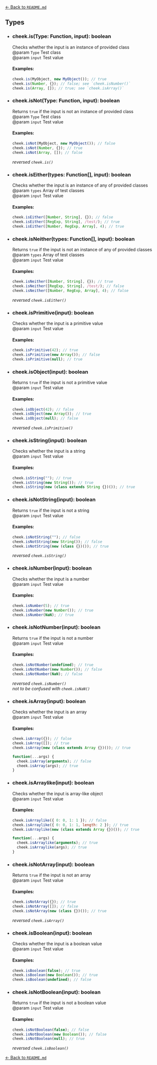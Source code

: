 [← Back to `README.md`](../README.md)

## Types
- ### cheek.is(Type: Function, input): boolean
  Checks whether the input is an instance of provided class  
  @param `Type` Test class  
  @param `input` Test value  

  #### Examples:
  ```javascript
  cheek.is(MyObject, new MyObject()); // true
  cheek.is(Number, {}); // false; see `cheek.isNumber()`
  cheek.is(Array, []); // true; see `cheek.isArray()`
  ```

- ### cheek.isNot(Type: Function, input): boolean
  Returns `true` if the input is not an instance of provided class  
  @param `Type` Test class  
  @param `input` Test value  

  #### Examples:
  ```javascript
  cheek.isNot(MyObject, new MyObject()); // false
  cheek.isNot(Number, {}); // true
  cheek.isNot(Array, []); // false
  ```
  _reversed `cheek.is()`_

- ### cheek.isEither(types: Function[], input): boolean
  Checks whether the input is an instance of any of provided classes  
  @param `types` Array of test classes  
  @param `input` Test value  

  #### Examples:
  ```javascript
  cheek.isEither([Number, String], {}); // false
  cheek.isEither([RegExp, String], /test/); // true
  cheek.isEither([Number, RegExp, Array], 4); // true
  ```

- ### cheek.isNeither(types: Function[], input): boolean
  Returns `true` if the input is not an instance of any of provided classes  
  @param `types` Array of test classes  
  @param `input` Test value  

  #### Examples:
  ```javascript
  cheek.isNeither([Number, String], {}); // true
  cheek.isNeither([RegExp, String], /test/); // false
  cheek.isNeither([Number, RegExp, Array], 4); // false
  ```
  _reversed `cheek.isEither()`_

- ### cheek.isPrimitive(input): boolean
  Checks whether the input is a primitive value  
  @param `input` Test value  

  #### Examples:
  ```javascript
  cheek.isPrimitive(42); // true
  cheek.isPrimitive(new Array()); // false
  cheek.isPrimitive(null); // true
  ``` 

- ### cheek.isObject(input): boolean
  Returns `true` if the input is not a primitive value  
  @param `input` Test value  

  #### Examples:
  ```javascript
  cheek.isObject(42); // false
  cheek.isObject(new Array()); // true
  cheek.isObject(null); // false
  ``` 

  _reversed `cheek.isPrimitive()`_

- ### cheek.isString(input): boolean
  Checks whether the input is a string  
  @param `input` Test value  

  #### Examples:
  ```javascript
  cheek.isString(""); // true
  cheek.isString(new String()); // true
  cheek.isString(new (class extends String {})()); // true
  ``` 

- ### cheek.isNotString(input): boolean
  Returns `true` if the input is not a string  
  @param `input` Test value  

  #### Examples:
  ```javascript
  cheek.isNotString(""); // false
  cheek.isNotString(new String()); // false
  cheek.isNotString(new (class {})()); // true
  ``` 

  _reversed `cheek.isString()`_

- ### cheek.isNumber(input): boolean
  Checks whether the input is a number  
  @param `input` Test value  

  #### Examples:
  ```javascript
  cheek.isNumber(5); // true
  cheek.isNumber(new Number()); // true
  cheek.isNumber(NaN); // true
  ```

- ### cheek.isNotNumber(input): boolean
  Returns `true` if the input is not a number  
  @param `input` Test value  

  #### Examples:
  ```javascript
  cheek.isNotNumber(undefined); // true
  cheek.isNotNumber(new Number()); // false
  cheek.isNotNumber(NaN); // false
  ```

  _reversed `cheek.isNumber()`_  
  _not to be confused with `cheek.isNaN()`_

- ### cheek.isArray(input): boolean
  Checks whether the input is an array  
  @param `input` Test value  

  #### Examples:
  ```javascript
  cheek.isArray({}); // false
  cheek.isArray([]); // true
  cheek.isArray(new (class extends Array {})()); // true
  ```

  ```javascript
  function(...args) {
    cheek.isArray(arguments); // false
    cheek.isArray(args); // true
  }
  ```

- ### cheek.isArraylike(input): boolean
  Checks whether the input is array-like object  
  @param `input` Test value  

  #### Examples:
  ```javascript
  cheek.isArraylike({ 0: 0, 1: 1 }); // false
  cheek.isArraylike({ 0: 0, 1: 1, length: 2 }); // true
  cheek.isArraylike(new (class extends Array {})()); // true
  ```

  ```javascript
  function(...args) {
    cheek.isArraylike(arguments); // true
    cheek.isArraylike(args); // true
  }
  ```

- ### cheek.isNotArray(input): boolean
  Returns `true` if the input is not an array  
  @param `input` Test value  

  #### Examples:
  ```javascript
  cheek.isNotArray({}); // true
  cheek.isNotArray([]); // false
  cheek.isNotArray(new (class {})()); // true
  ```

  _reversed `cheek.isArray()`_

- ### cheek.isBoolean(input): boolean
  Checks whether the input is a boolean value  
  @param `input` Test value  

  #### Examples:
  ```javascript
  cheek.isBoolean(false); // true
  cheek.isBoolean(new Boolean()); // true
  cheek.isBoolean(undefined); // false
  ``` 

- ### cheek.isNotBoolean(input): boolean
  Returns `true` if the input is not a boolean value  
  @param `input` Test value  

  #### Examples:
  ```javascript
  cheek.isNotBoolean(false); // false
  cheek.isNotBoolean(new Boolean()); // false
  cheek.isNotBoolean(null); // true
  ``` 

  _reversed `cheek.isBoolean()`_

[← Back to `README.md`](../README.md)
